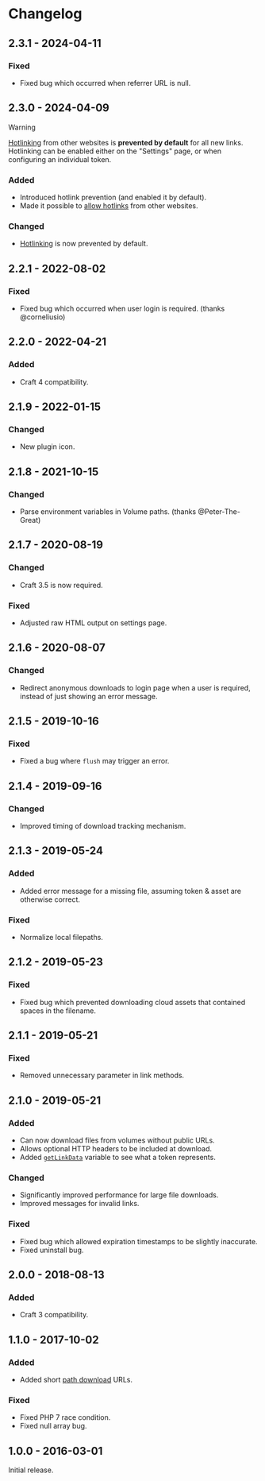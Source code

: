 # Changelog

## 2.3.1 - 2024-04-11

### Fixed
- Fixed bug which occurred when referrer URL is null.

## 2.3.0 - 2024-04-09

> [!WARNING]
> [Hotlinking](https://plugins.doublesecretagency.com/digital-download/hotlinking/) from other websites is **prevented by default** for all new links. Hotlinking can be enabled either on the "Settings" page, or when configuring an individual token.

### Added
- Introduced hotlink prevention (and enabled it by default).
- Made it possible to [allow hotlinks](https://plugins.doublesecretagency.com/digital-download/hotlinking/#allowing-hotlinks) from other websites.

### Changed
- [Hotlinking](https://plugins.doublesecretagency.com/digital-download/hotlinking/) is now prevented by default.

## 2.2.1 - 2022-08-02

### Fixed
- Fixed bug which occurred when user login is required. (thanks @corneliusio)

## 2.2.0 - 2022-04-21

### Added
- Craft 4 compatibility.

## 2.1.9 - 2022-01-15

### Changed
- New plugin icon.

## 2.1.8 - 2021-10-15

### Changed
- Parse environment variables in Volume paths. (thanks @Peter-The-Great)

## 2.1.7 - 2020-08-19

### Changed
- Craft 3.5 is now required.

### Fixed
- Adjusted raw HTML output on settings page.

## 2.1.6 - 2020-08-07

### Changed
- Redirect anonymous downloads to login page when a user is required, instead of just showing an error message.

## 2.1.5 - 2019-10-16

### Fixed
- Fixed a bug where `flush` may trigger an error.

## 2.1.4 - 2019-09-16

### Changed
- Improved timing of download tracking mechanism.

## 2.1.3 - 2019-05-24

### Added
- Added error message for a missing file, assuming token & asset are otherwise correct.

### Fixed
- Normalize local filepaths.

## 2.1.2 - 2019-05-23

### Fixed
- Fixed bug which prevented downloading cloud assets that contained spaces in the filename.

## 2.1.1 - 2019-05-21

### Fixed
- Removed unnecessary parameter in link methods.

## 2.1.0 - 2019-05-21

### Added
- Can now download files from volumes without public URLs.
- Allows optional HTTP headers to be included at download.
- Added [`getLinkData`](https://www.doublesecretagency.com/plugins/digital-download/docs/get-link-data-from-a-token) variable to see what a token represents.

### Changed
- Significantly improved performance for large file downloads.
- Improved messages for invalid links.

### Fixed
- Fixed bug which allowed expiration timestamps to be slightly inaccurate.
- Fixed uninstall bug.

## 2.0.0 - 2018-08-13

### Added
- Craft 3 compatibility.

## 1.1.0 - 2017-10-02

### Added
- Added short [path download](https://www.doublesecretagency.com/plugins/digital-download/docs/short-download-links) URLs.

### Fixed
- Fixed PHP 7 race condition.
- Fixed null array bug.

## 1.0.0 - 2016-03-01

Initial release.
